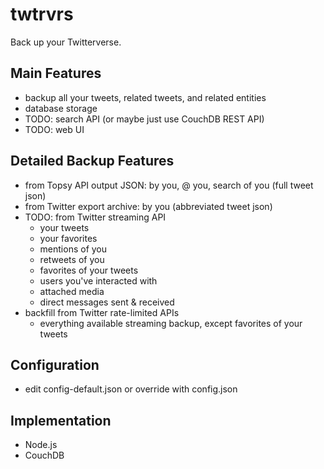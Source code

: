 twtrvrs
=======

Back up your Twitterverse.

Main Features
-------------

* backup all your tweets, related tweets, and related entities
* database storage
* TODO: search API (or maybe just use CouchDB REST API)
* TODO: web UI

Detailed Backup Features
------------------------
* from Topsy API output JSON: by you, @ you, search of you (full tweet json)
* from Twitter export archive: by you (abbreviated tweet json)
* TODO: from Twitter streaming API
  * your tweets
  * your favorites
  * mentions of you
  * retweets of you
  * favorites of your tweets
  * users you've interacted with
  * attached media
  * direct messages sent & received
* backfill from Twitter rate-limited APIs
  * everything available streaming backup, except favorites of your tweets

Configuration
-------------

- edit config-default.json or override with config.json

Implementation
--------------

- Node.js
- CouchDB
